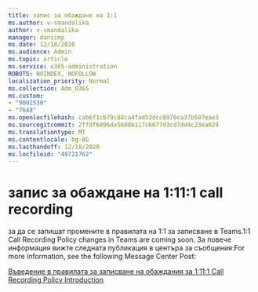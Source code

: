 ```yaml
---
title: запис за обаждане на 1:1
ms.author: v-smandalika
author: v-smandalika
manager: dansimp
ms.date: 12/18/2020
ms.audience: Admin
ms.topic: article
ms.service: o365-administration
ROBOTS: NOINDEX, NOFOLLOW
localization_priority: Normal
ms.collection: Adm_O365
ms.custom:
- "9002530"
- "7648"
ms.openlocfilehash: cab6f1cb79c88ca4fad53dcc8970ca37b507eae3
ms.sourcegitcommit: 2ffdf6096de5608b117c6677d3cd7dd4c23ea024
ms.translationtype: MT
ms.contentlocale: bg-BG
ms.lasthandoff: 12/18/2020
ms.locfileid: "49721762"
---
```

# <a name="11-call-recording"></a><span data-ttu-id="e2cad-102">запис за обаждане на 1:1</span><span class="sxs-lookup"><span data-stu-id="e2cad-102">1:1 call recording</span></span>

<span data-ttu-id="e2cad-103">за да се запишат промените в правилата на 1:1 за записване в Teams.</span><span class="sxs-lookup"><span data-stu-id="e2cad-103">1:1 Call Recording Policy changes in Teams are coming soon.</span></span> <span data-ttu-id="e2cad-104">За повече информация вижте следната публикация в центъра за съобщения:</span><span class="sxs-lookup"><span data-stu-id="e2cad-104">For more information, see the following Message Center Post:</span></span>

[<span data-ttu-id="e2cad-105">Въведение в правилата за записване на обаждания за 1:1</span><span class="sxs-lookup"><span data-stu-id="e2cad-105">1:1 Call Recording Policy Introduction</span></span>](https://admin.microsoft.com/AdminPortal/Home)
